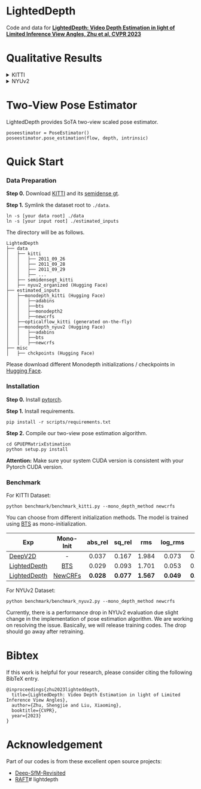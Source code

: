 # LightedDepth
Code and data for **[LightedDepth: Video Depth Estimation in light of Limited Inference View Angles, Zhu et al, CVPR 2023](https://openaccess.thecvf.com/content/CVPR2023/papers/Zhu_LightedDepth_Video_Depth_Estimation_in_Light_of_Limited_Inference_View_CVPR_2023_paper.pdf)** 

# Qualitative Results
<details>
<summary> KITTI </summary>

https://github.com/ShngJZ/LightedDepth/assets/128062217/5801f0fd-c3ed-4c9e-8120-3067ff518735

</details>

<details>
<summary> NYUv2 </summary>


https://github.com/ShngJZ/LightedDepth/assets/128062217/46d926a4-ac32-4865-b86b-f4de6822c1a4

</details>
  

# Two-View Pose Estimator
LightedDepth provides SoTA two-view scaled pose estimator.
```
poseestimator = PoseEstimator()
poseestimator.pose_estimation(flow, depth, intrinsic)
```


# Quick Start
### Data Preparation
**Step 0.** Download [KITTI](https://www.cvlibs.net/datasets/kitti/raw_data.php) and its [semidense gt](https://www.cvlibs.net/datasets/kitti/eval_depth_all.php).

**Step 1.** Symlink the dataset root to `./data`.
```
ln -s [your data root] ./data
ln -s [your input root] ./estimated_inputs
```
The directory will be as follows.
```
LightedDepth
├── data
│   ├── kitti
│   │   ├── 2011_09_26
│   │   ├── 2011_09_28
│   │   ├── 2011_09_29
│   │   ├── ...
│   ├── semidensegt_kitti
│   ├── nyuv2_organized (Hugging Face)
├── estimated_inputs
│   ├──monodepth_kitti (Hugging Face)
│   │   ├──adabins
│   │   ├──bts
│   │   ├──monodepth2
│   │   ├──newcrfs
│   ├──opticalflow_kitti (generated on-the-fly)
│   ├──monodepth_nyuv2 (Hugging Face)
│   │   ├──adabins
│   │   ├──bts
│   │   ├──newcrfs
├── misc
│   ├── chckpoints (Hugging Face)
```
Please download different Monodepth initializations / checkpoints in [Hugging Face](https://huggingface.co/datasets/Shengjie/LightedDepth-Dataset/tree/main).

### Installation
**Step 0.** Install [pytorch](https://pytorch.org/).

**Step 1.** Install requirements.
```
pip install -r scripts/requirements.txt
```

**Step 2.** Compile our two-view pose estimation algorithm.
```
cd GPUEPMatrixEstimation
python setup.py install
```
**Attention:** Make sure your system CUDA version is consistent with your Pytorch CUDA version.

### Benchmark
For KITTI Dataset:
```
python benchmark/benchmark_kitti.py --mono_depth_method newcrfs
```
You can choose from different initialization methods. The model is trained using [BTS](https://github.com/cleinc/bts) as mono-initialization.

| Exp                                                                                                                        |                  Mono-Init                   |  abs_rel  |  sq_rel   |    rms    |  log_rms  |    d1     |    d2     |    d3     |
|----------------------------------------------------------------------------------------------------------------------------|:--------------------------------------------:|:---------:|:---------:|:---------:|:---------:|:---------:|:---------:|:---------:|
| [DeepV2D](https://github.com/princeton-vl/DeepV2D)                                                                         |                      -                       |   0.037   |   0.167   |   1.984   |   0.073   |   0.978   |   0.994   |     -     |
| [LightedDepth](https://huggingface.co/datasets/Shengjie/LightedDepth-Dataset/blob/main/checkpoints/lighteddepth_kitti.pth) |    [BTS](https://github.com/cleinc/bts)      |   0.029   | 0.093     |  1.701    |   0.053   |   0.989   |   0.998   | **1.000** |
| [LightedDepth](https://huggingface.co/datasets/Shengjie/LightedDepth-Dataset/blob/main/checkpoints/lighteddepth_kitti.pth) | [NewCRFs](https://github.com/aliyun/NeWCRFs) | **0.028** | **0.077** | **1.567** | **0.049** | **0.991** | **0.999** | **1.000** |

For NYUv2 Dataset:
```
python benchmark/benchmark_nyuv2.py --mono_depth_method newcrfs
```
Currently, there is a performance drop in NYUv2 evaluation due slight change in the implementation of pose estimation algorithm.
We are working on resolving the issue.
Basically, we will release training codes. The drop should go away after retraining.

# Bibtex
If this work is helpful for your research, please consider citing the following BibTeX entry.

```
@inproceedings{zhu2023lighteddepth,
  title={LightedDepth: Video Depth Estimation in light of Limited Inference View Angles},
  author={Zhu, Shengjie and Liu, Xiaoming},
  booktitle={CVPR},
  year={2023}
}
```

# Acknowledgement
Part of our codes is from these excellent open source projects:
- [Deep-SfM-Revisited](https://github.com/jytime/Deep-SfM-Revisited) 
- [RAFT](https://github.com/princeton-vl/RAFT)# lightdepth
